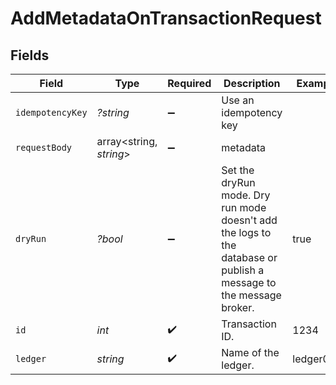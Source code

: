 # AddMetadataOnTransactionRequest


## Fields

| Field                                                                                                              | Type                                                                                                               | Required                                                                                                           | Description                                                                                                        | Example                                                                                                            |
| ------------------------------------------------------------------------------------------------------------------ | ------------------------------------------------------------------------------------------------------------------ | ------------------------------------------------------------------------------------------------------------------ | ------------------------------------------------------------------------------------------------------------------ | ------------------------------------------------------------------------------------------------------------------ |
| `idempotencyKey`                                                                                                   | *?string*                                                                                                          | :heavy_minus_sign:                                                                                                 | Use an idempotency key                                                                                             |                                                                                                                    |
| `requestBody`                                                                                                      | array<string, *string*>                                                                                            | :heavy_minus_sign:                                                                                                 | metadata                                                                                                           |                                                                                                                    |
| `dryRun`                                                                                                           | *?bool*                                                                                                            | :heavy_minus_sign:                                                                                                 | Set the dryRun mode. Dry run mode doesn't add the logs to the database or publish a message to the message broker. | true                                                                                                               |
| `id`                                                                                                               | *int*                                                                                                              | :heavy_check_mark:                                                                                                 | Transaction ID.                                                                                                    | 1234                                                                                                               |
| `ledger`                                                                                                           | *string*                                                                                                           | :heavy_check_mark:                                                                                                 | Name of the ledger.                                                                                                | ledger001                                                                                                          |
